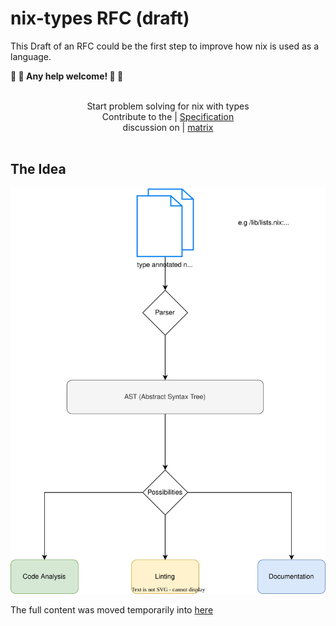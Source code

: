 # nix-types RFC (draft)

This Draft of an RFC could be the first step to improve how nix is used as a language.

__:construction: :construction: Any help welcome! :construction: :construction:__

<div align="center">
  <br/>
  Start problem solving for nix with types
  <br/>
 Contribute to the | <a href="https://typednix.dev/">Specification</a>
 <br/>
  discussion on | <a href="https://matrix.to/#/#nix-types:matrix.org">matrix<a>
  <br/>
  <br/>
</div>

## The Idea

![type-system](./Types.drawio.svg)

The full content was moved temporarily into [here](./docs/README.md)
